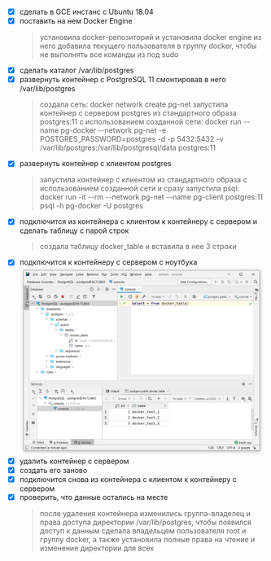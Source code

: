 - [x] сделать в GCE инстанс с Ubuntu 18.04
- [x] поставить на нем Docker Engine
  > установила docker-репозиторий и установила docker engine из него
  > добавила текущего пользователя в группу docker, чтобы не выполнять все команды из под sudo
- [x] сделать каталог /var/lib/postgres
- [x] развернуть контейнер с PostgreSQL 11 смонтировав в него /var/lib/postgres
  > создала сеть: docker network create pg-net
  > запустила контейнер с сервером postgres из стандартного образа postgres:11 с использованием созданной сети: docker run --name pg-docker --network pg-net -e POSTGRES_PASSWORD=postgres -d -p 5432:5432 -v
/var/lib/postgres:/var/lib/postgresql/data postgres:11
- [x] развернуть контейнер с клиентом postgres
  > запустила контейнер с клиентом из стандартного образа с использованием созданной сети и сразу запустила psql: docker run -it --rm --network pg-net --name pg-client postgres:11 psql -h pg-docker -U postgres
- [x] подключится из контейнера с клиентом к контейнеру с сервером и сделать
таблицу с парой строк
  > создала таблицу docker_table и вставила в нее 3 строки
- [x] подключится к контейнеру с сервером с ноутбука
![alt text](https://github.com/olga-avdeeva/otus-postgresql/blob/master/hw2/hw2-2.png)
- [x] удалить контейнер с сервером
- [x] создать его заново
- [x] подключится снова из контейнера с клиентом к контейнеру с сервером
- [x] проверить, что данные остались на месте
  > после удаления контейнера изменились группа-владелец и права доступа директории /var/lib/postgres, чтобы появился доступ к данным сделала владельцем пользователя root и группу docker, а также установила полные права на чтение и изменение директории для всех
